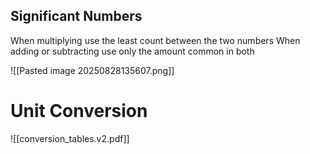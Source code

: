 ## Significant Numbers
When multiplying use the least count between the two numbers
When adding or subtracting use only the amount common in both

![[Pasted image 20250828135607.png]]
# Unit Conversion
![[conversion_tables.v2.pdf]]

